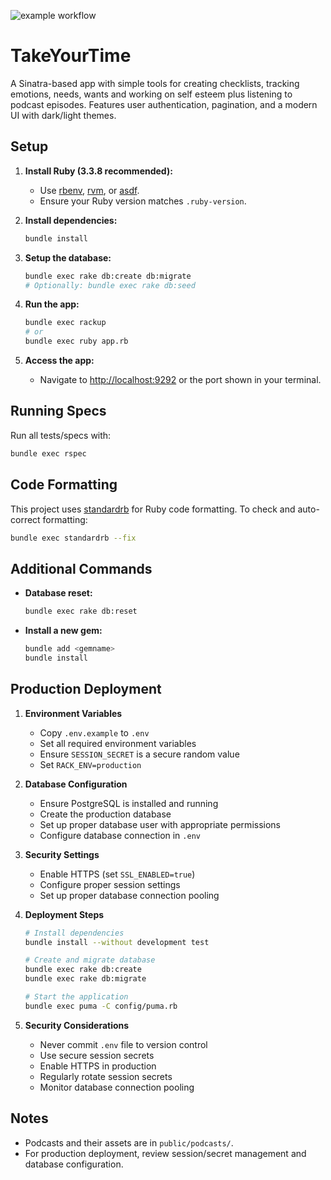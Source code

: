 ![example workflow](https://github.com/nodeMD/takeYourTime/actions/workflows/unit-tests.yml/badge.svg)

# TakeYourTime

A Sinatra-based app with simple tools for creating checklists, tracking emotions, needs, wants and working on self esteem plus listening to podcast episodes. Features user authentication, pagination, and a modern UI with dark/light themes.

## Setup

1. **Install Ruby (3.3.8 recommended):**
   - Use [rbenv](https://github.com/rbenv/rbenv), [rvm](https://rvm.io/), or [asdf](https://asdf-vm.com/).
   - Ensure your Ruby version matches `.ruby-version`.

2. **Install dependencies:**
   ```sh
   bundle install
   ```

3. **Setup the database:**
   ```sh
   bundle exec rake db:create db:migrate
   # Optionally: bundle exec rake db:seed
   ```

4. **Run the app:**
   ```sh
   bundle exec rackup
   # or
   bundle exec ruby app.rb
   ```

5. **Access the app:**
   - Navigate to [http://localhost:9292](http://localhost:9292) or the port shown in your terminal.

## Running Specs

Run all tests/specs with:
```sh
bundle exec rspec
```

## Code Formatting

This project uses [standardrb](https://github.com/standardrb/standard) for Ruby code formatting. To check and auto-correct formatting:

```sh
bundle exec standardrb --fix
```

## Additional Commands

- **Database reset:**
  ```sh
  bundle exec rake db:reset
  ```
- **Install a new gem:**
  ```sh
  bundle add <gemname>
  bundle install
  ```

## Production Deployment

1. **Environment Variables**
   - Copy `.env.example` to `.env`
   - Set all required environment variables
   - Ensure `SESSION_SECRET` is a secure random value
   - Set `RACK_ENV=production`

2. **Database Configuration**
   - Ensure PostgreSQL is installed and running
   - Create the production database
   - Set up proper database user with appropriate permissions
   - Configure database connection in `.env`

3. **Security Settings**
   - Enable HTTPS (set `SSL_ENABLED=true`)
   - Configure proper session settings
   - Set up proper database connection pooling

4. **Deployment Steps**
   ```sh
   # Install dependencies
   bundle install --without development test
   
   # Create and migrate database
   bundle exec rake db:create
   bundle exec rake db:migrate
   
   # Start the application
   bundle exec puma -C config/puma.rb
   ```

5. **Security Considerations**
   - Never commit `.env` file to version control
   - Use secure session secrets
   - Enable HTTPS in production
   - Regularly rotate session secrets
   - Monitor database connection pooling

## Notes
- Podcasts and their assets are in `public/podcasts/`.
- For production deployment, review session/secret management and database configuration.
